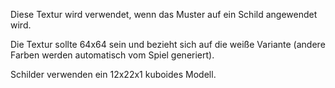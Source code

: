 Diese Textur wird verwendet, wenn das Muster auf ein Schild angewendet wird.

Die Textur sollte 64x64 sein und bezieht sich auf die weiße Variante (andere Farben werden automatisch vom Spiel generiert).

Schilder verwenden ein 12x22x1 kuboides Modell.